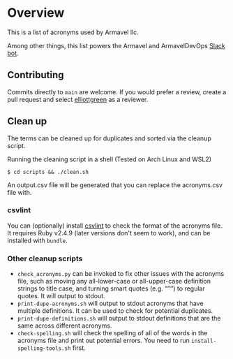 # Overview

This is a list of acronyms used by Armavel llc.

Among other things, this list powers the Armavel and ArmavelDevOps [Slack bot](https://github.com/elliottgreen/slack-wtf-bot).

## Contributing

Commits directly to `main` are welcome. If you would prefer a review, 
create a pull request and select [elliottgreen](https://github.com/elliottgreen) as a reviewer.

## Clean up
The terms can be cleaned up for duplicates and sorted via the cleanup script.

Running the cleaning script in a shell (Tested on Arch Linux and WSL2) 

```
$ cd scripts && ./clean.sh
```

An output.csv file will be generated that you can replace the acronyms.csv file with.

### csvlint
You can (optionally) install [csvlint](https://github.com/theodi/csvlint.rb) to check the format of the acronyms file. It requires Ruby v2.4.9 (later versions don't seem to work), and can be installed with `bundle`.

### Other cleanup scripts
* `check_acronyms.py` can be invoked to fix other issues with the acronyms file, such as moving any all-lower-case or all-upper-case definition strings to title case, and turning smart quotes (e.g. “”‘’) to regular quotes. It will output to stdout.
* `print-dupe-acronyms.sh` will output to stdout acronyms that have multiple definitions. It can be used to check for potential duplicates.
* `print-dupe-definitions.sh` will output to stdout definitions that are the same across different acronyms.
* `check-spelling.sh` will check the spelling of all of the words in the acronyms file and print out potential errors. You need to run `install-spelling-tools.sh` first.
